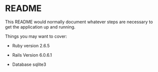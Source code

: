 # README

This README would normally document whatever steps are necessary to get the
application up and running.

Things you may want to cover:

* Ruby version
 2.6.5

* Rails Version
 6.0.6.1

* Database
 sqlite3

